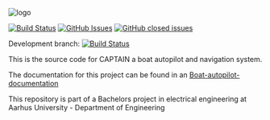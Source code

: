 ![logo]

[![Build Status](https://travis-ci.org/neobonde/Boat-autopilot.svg?branch=master)](https://travis-ci.org/neobonde/Boat-autopilot)
[![GitHub Issues](https://img.shields.io/github/issues/neobonde/Boat-autopilot.svg)](http://github.com/neobonde/Boat-autopilot/issues)
[![GitHub closed issues](https://img.shields.io/github/issues-closed/neobonde/Boat-autopilot.svg)](https://github.com/neobonde/Boat-autopilot/issues?q=is%3Aissue+is%3Aclosed)

Development branch:
[![Build Status](https://travis-ci.org/neobonde/Boat-autopilot.svg?branch=development)](https://travis-ci.org/neobonde/Boat-autopilot)

This is the source code for CAPTAIN a boat autopilot and navigation system.

The documentation for this project can be found in an [Boat-autopilot-documentation](https://github.com/neobonde/Boat-autopilot-documentation)

This repository is part of a Bachelors project in electrical engineering at Aarhus University - Department of Engineering



[logo]: https://github.com/neobonde/Boat-autopilot/blob/master/logos/logo%20-%20side.png?raw=true ""
